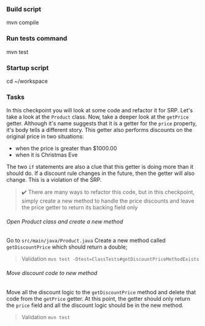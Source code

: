 ### Build script

mvn compile

### Run tests command

mvn test

### Startup script

cd ~/workspace

### Tasks

In this checkpoint you will look at some code and refactor it for SRP. Let's take a look at the ```Product``` class. 
Now, take a deeper look at the ```getPrice``` getter. Although it's name suggests that it is a getter for the ```price``` 
property, it's body tells a different story. This getter also performs discounts on the original price in two situations:
- when the price is greater than $1000.00
- when it is Christmas Eve

The two ```if``` statements are also a clue that this getter is doing more than it should do. If a discount rule changes in the future,
then the getter will also change. This is a violation of the SRP.

>✔️  There are many ways to refactor this code, but in this checkpoint, simply create a new method to handle the price discounts and
> leave the price getter to return its backing field only

###### Open Product class and create a new method

Go to ```src/main/java/Product.java```
Create a new method called ```getDiscountPrice``` which should return a double;

> Validation ```mvn test -Dtest=ClassTests#getDiscountPriceMethodExists```


###### Move discount code to new method

Move all the discount logic to the ```getDiscountPrice``` method and delete that code from the ```getPrice``` getter. At this point,
the getter should only return the ```price``` field and all the discount logic should be in the new method.

> Validation ```mvn test```

